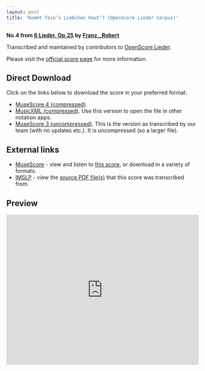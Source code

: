```yaml
---
layout: post
title: 'Kommt fein’s Liebchen heut’? (OpenScore Lieder Corpus)'
---
```


__No.4 from [6 Lieder, Op.25](https://fourscoreandmore.org/OpenScore/Franz%2C_Robert/6_Lieder%2C_Op.25/) by [Franz,_Robert](https://fourscoreandmore.org/OpenScore/Franz%2C_Robert)__

Transcribed and maintained by contributors to [OpenScore Lieder].

Please visit the [official score page] for more information.

[official score page]: https://musescore.com/openscore-lieder-corpus/scores/6812991
[OpenScore Lieder]: https://musescore.com/openscore-lieder-corpus

## Direct Download

Click on the links below to download the score in your preferred format:
- [MuseScore 4 (compressed)](https://fourscoreandmore.org/OpenScore/Franz%2C_Robert/6_Lieder%2C_Op.25/4_Kommt_fein%E2%80%99s_Liebchen_heut%E2%80%99.mscz).
- [MusicXML (compressed)](https://fourscoreandmore.org/OpenScore/Franz%2C_Robert/6_Lieder%2C_Op.25/4_Kommt_fein%E2%80%99s_Liebchen_heut%E2%80%99.mxl). Use this version to open the file in other notation apps.
- [MuseScore 3 (uncompressed)](https://raw.githubusercontent.com/OpenScore/Lieder/refs/heads/main/scores/Franz%2C_Robert/6_Lieder%2C_Op.25/4_Kommt_fein%E2%80%99s_Liebchen_heut%E2%80%99/lc6812991.mscx). This is the version as transcribed by our team (with no updates etc.). It is uncompressed (so a larger file).

## External links

- [MuseScore] - view and listen to [this score][MuseScore], or download in a variety of formats.
- [IMSLP] - view the [source PDF file(s)][IMSLP] that this score was transcribed from.

[MuseScore]: https://musescore.com/score/6812991
[IMSLP]: https://imslp.org/wiki/Special:ReverseLookup/97777

## Preview

<iframe width="100%" height="394" src="https://musescore.com/openscore-lieder-corpus/scores/6812991/embed" frameborder="0" allowfullscreen allow="autoplay; fullscreen"></iframe>
